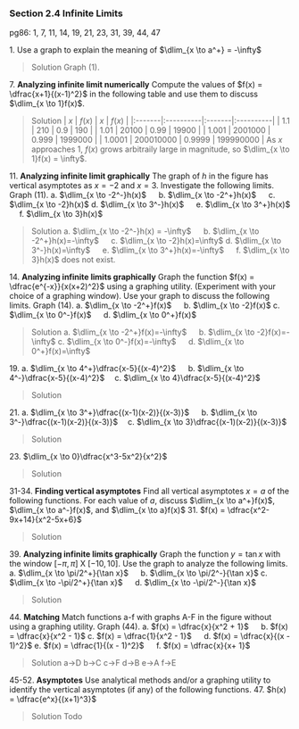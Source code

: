 ### Section 2.4 Infinite Limits
pg86: 1, 7, 11, 14, 19, 21, 23, 31, 39, 44, 47

1\. Use a graph to explain the meaning of $\dlim_{x \to a^+} = -\infty$
>Solution
Graph (1).

7\. **Analyzing infinite limit numerically** Compute the values of $f(x) = \dfrac{x+1}{(x-1)^2}$ in the following table and use them to discuss $\dlim_{x \to 1}f(x)$.
>Solution
>| $x$    | $f(x)$    | $x$    | $f(x)$    |
>|:-------|:----------|:-------|:----------|
>| 1.1    | 210       | 0.9    | 190       |
>| 1.01   | 20100     | 0.99   | 19900     |
>| 1.001  | 2001000   | 0.999  | 1999000   |
>| 1.0001 | 200010000 | 0.9999 | 199990000 |
As $x$ approaches 1, $f(x)$ grows arbitraily large in magnitude, so $\dlim_{x \to 1}f(x) = \infty$.

11\. **Analyzing infinite limit graphically** The graph of $h$ in the figure has vertical asymptotes as $x=-2$ and $x=3$. Investigate the following limits. Graph (11).
a. $\dlim_{x \to -2^-}h(x)$ &emsp; b. $\dlim_{x \to -2^+}h(x)$ &emsp; c. $\dlim_{x \to -2}h(x)$
d. $\dlim_{x \to 3^-}h(x)$ &emsp; e. $\dlim_{x \to 3^+}h(x)$ &emsp; f. $\dlim_{x \to 3}h(x)$
>Solution
a. $\dlim_{x \to -2^-}h(x) = -\infty$ &emsp; b. $\dlim_{x \to -2^+}h(x)=-\infty$ &emsp; c. $\dlim_{x \to -2}h(x)=\infty$
d. $\dlim_{x \to 3^-}h(x)=\infty$ &emsp; e. $\dlim_{x \to 3^+}h(x)=-\infty$ &emsp; f. $\dlim_{x \to 3}h(x)$ does not exist.

14\. **Analyzing infinite limits graphically** Graph the function $f(x) = \dfrac{e^{-x}}{x(x+2)^2}$ using a graphing utility. (Experiment with your choice of a graphing window). Use your graph to discuss the following limits. Graph (14).
a. $\dlim_{x \to -2^+}f(x)$ &emsp; b. $\dlim_{x \to -2}f(x)$
c. $\dlim_{x \to 0^-}f(x)$ &emsp;  d. $\dlim_{x \to 0^+}f(x)$
>Solution
a. $\dlim_{x \to -2^+}f(x)=-\infty$ &emsp; b. $\dlim_{x \to -2}f(x)=-\infty$
c. $\dlim_{x \to 0^-}f(x)=-\infty$ &emsp;  d. $\dlim_{x \to 0^+}f(x)=\infty$

19\. a. $\dlim_{x \to 4^+}\dfrac{x-5}{(x-4)^2}$ &emsp; b. $\dlim_{x \to 4^-}\dfrac{x-5}{(x-4)^2}$ &emsp;c. $\dlim_{x \to 4}\dfrac{x-5}{(x-4)^2}$
>Solution

21\. a. $\dlim_{x \to 3^+}\dfrac{(x-1)(x-2)}{(x-3)}$ &emsp; b. $\dlim_{x \to 3^-}\dfrac{(x-1)(x-2)}{(x-3)}$ &emsp;c. $\dlim_{x \to 3}\dfrac{(x-1)(x-2)}{(x-3)}$
>Solution

23\. $\dlim_{x \to 0}\dfrac{x^3-5x^2}{x^2}$
>Solution

31-34\. **Finding vertical asymptotes** Find all vertical asymptotes $x=a$ of the following functions. For each value of $a$, discuss $\dlim_{x \to a^+}f(x)$, $\dlim_{x \to a^-}f(x)$, and $\dlim_{x \to a}f(x)$
31\. $f(x) = \dfrac{x^2-9x+14}{x^2-5x+6}$
>Solution

39\. **Analyzing infinite limits graphically** Graph the function $y=\tan x$ with the window $[-\pi, \pi]$ X $[-10, 10]$. Use the graph to analyze the following limits.
a. $\dlim_{x \to \pi/2^+}{\tan x}$ &emsp; b. $\dlim_{x \to \pi/2^-}{\tan x}$
c. $\dlim_{x \to -\pi/2^+}{\tan x}$ &emsp; d. $\dlim_{x \to -\pi/2^-}{\tan x}$
>Solution

44\. **Matching** Match functions a-f with graphs A-F in the figure without using a graphing utility. Graph (44).
a. $f(x) = \dfrac{x}{x^2 + 1}$ &emsp; b. $f(x) = \dfrac{x}{x^2 - 1}$
c. $f(x) = \dfrac{1}{x^2 - 1}$ &emsp; d. $f(x) = \dfrac{x}{(x - 1)^2}$
e. $f(x) = \dfrac{1}{(x - 1)^2}$ &emsp; f. $f(x) = \dfrac{x}{x+ 1}$
>Solution
a->D b->C c->F
d->B e->A f->E

45-52\. **Asymptotes** Use analytical methods and/or a graphing utility to identify the vertical asymptotes (if any) of the following functions.
47\. $h(x) = \dfrac{e^x}{(x+1)^3}$
>Solution
Todo

